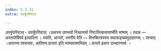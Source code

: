 ```yaml
---
index: 5.3.31
sutra: उपर्युपरिष्टात्

---
```

_उपर्युपरिष्टात्_ - उपर्युपरिष्टात् ।उध्र्वस्य उपभावो रिल्प्रत्ययो रिष्टातिल्प्रत्ययश्चे॑ति भाष्यम् । तदाह — अस्तातेर्विषये इत्यादिना । वसति, आगतो, रमणीयं वेति — विभक्तित्रयस्य यथासङ्ख्यमुदाहरणम् । पश्चात् ।अपरस्य पश्चभावः, आतिश्च प्रत्ययः॑ इति भाष्यवाक्यमिदम् । प्रत्यये इकार उच्चारणार्थः ।
